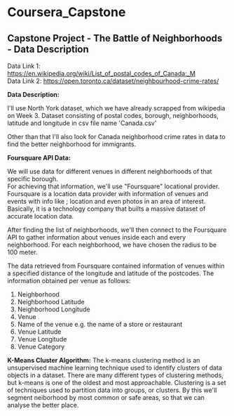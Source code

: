 # Coursera_Capstone

## Capstone Project - The Battle of Neighborhoods - Data Description
Data Link 1: https://en.wikipedia.org/wiki/List_of_postal_codes_of_Canada:_M <br>
Data Link 2: https://open.toronto.ca/dataset/neighbourhood-crime-rates/<br>

**Data Description:**

I'll use North York dataset, which we have already scrapped from wikipedia on Week 3. Dataset consisting of postal codes, borough, neighborhoods, latitude and longitude in csv file name 'Canada.csv'

Other than that I'll also look for Canada neighborhood crime rates in data to find the better neighborhood for immigrants.

**Foursquare API Data:**

We will use data for different venues in different neighborhoods of that specific borough.<br>
For achieving that information, we'll use "Foursquare" locational provider.<br>
Foursquare is a location data provider with information of venues and events with info like ; location and even photos in an area of interest.<br>
Basically, it is a technology company that builts a massive dataset of accurate location data.<br>

After finding the list of neighborhoods, we'll then connect to the Foursquare API to gather information about venues inside each and every neighborhood. For each neighborhood, we have chosen the radius to be 100 meter.<br>

The data retrieved from Foursquare contained information of venues within a specified distance of the longitude and latitude of the postcodes. The information obtained per venue as follows:<br>

1. Neighborhood
2. Neighborhood Latitude
3. Neighborhood Longitude
4. Venue
5. Name of the venue e.g. the name of a store or restaurant
6. Venue Latitude
7. Venue Longitude
8. Venue Category

**K-Means Cluster Algorithm:**
The k-means clustering method is an unsupervised machine learning technique used to identify clusters of data objects in a dataset. There are many different types of clustering methods, but k-means is one of the oldest and most approachable. Clustering is a set of techniques used to partition data into groups, or clusters. By this we'll segment neiborhood by most common or safe areas, so that we can analyse the better place.
